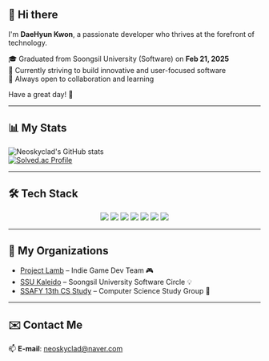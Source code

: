 ## 👋 Hi there  
I'm **DaeHyun Kwon**, a passionate developer who thrives at the forefront of technology.  

🎓 Graduated from Soongsil University (Software) on **Feb 21, 2025**  
🚀 Currently striving to build innovative and user-focused software  
💬 Always open to collaboration and learning  

Have a great day! 🤗  

---

## 📊 My Stats  
![Neoskyclad's GitHub stats](https://github-readme-stats.vercel.app/api?username=neoskyclad&show_icons=true&theme=synthwave)  
[![Solved.ac Profile](http://mazassumnida.wtf/api/v2/generate_badge?boj=neoskyclad)](https://solved.ac/neoskyclad/)  

---

## 🛠️ Tech Stack  

<div align="center">
  
  <!-- Frontend -->
  <img src="https://img.shields.io/badge/Vue.js-35495E?style=for-the-badge&logo=vue.js&logoColor=4FC08D" />
  <img src="https://img.shields.io/badge/Vite-646CFF?style=for-the-badge&logo=vite&logoColor=white" />
  <img src="https://img.shields.io/badge/TailwindCSS-06B6D4?style=for-the-badge&logo=tailwindcss&logoColor=white" />

  <!-- Backend -->
  <img src="https://img.shields.io/badge/SpringBoot-6DB33F?style=for-the-badge&logo=springboot&logoColor=white" />
  <img src="https://img.shields.io/badge/MySQL-4479A1?style=for-the-badge&logo=mysql&logoColor=white" />

  <!-- Game Dev -->
  <img src="https://img.shields.io/badge/Unity-000000?style=for-the-badge&logo=unity&logoColor=white" />
  <img src="https://img.shields.io/badge/Unreal-313131?style=for-the-badge&logo=unrealengine&logoColor=white" />

</div>

---

## 🤝 My Organizations  
- [Project Lamb](https://github.com/ProjectLamb) – Indie Game Dev Team 🎮  
- [SSU Kaleido](https://github.com/SSUKaleido) – Soongsil University Software Circle 💡  
- [SSAFY 13th CS Study](https://github.com/2025-13th-18-CS) – Computer Science Study Group 📘  

---

## ✉️ Contact Me  
📫 **E-mail**: neoskyclad@naver.com  
